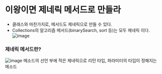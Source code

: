 # 이왕이면 제네릭 메서드로 만들라

- 클래스와 마찬가지로, 메서드도 제네릭으로 만들 수 있다.
- Collections의 알고리즘 메서드(binarySearch, sort 등)는 모두 제네릭 이다.
![image](https://user-images.githubusercontent.com/90807343/163665580-10650a41-3668-45ff-8aae-27d7d33af918.png)

### 제네릭 메서드란?
![image](https://user-images.githubusercontent.com/90807343/163665485-f3762c1d-34e3-4490-8c54-09d2f7dcd836.png)
메소드의 선언 부에 적은 제네릭으로 리턴 타입, 파라미터의 타입이 정해지는 메소드

